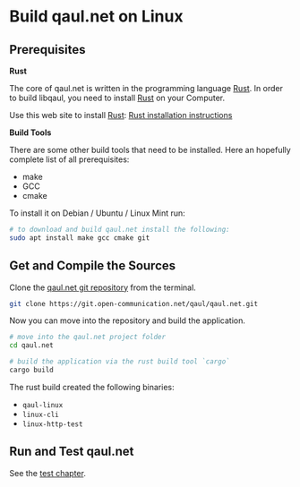 # Build qaul.net on Linux

## Prerequisites

**Rust**

The core of qaul.net is written in the programming language [Rust].
In order to build libqaul, you need to install [Rust] on your Computer.

Use this web site to install [Rust]: [Rust installation instructions]


**Build Tools**

There are some other build tools that need to be installed.
Here an hopefully complete list of all prerequisites:

* make
* GCC
* cmake

To install it on Debian / Ubuntu / Linux Mint run:

```sh
# to download and build qaul.net install the following:
sudo apt install make gcc cmake git 
```


## Get and Compile the Sources

Clone the [qaul.net git repository](https://git.open-communication.net/qaul/qaul.net.git) from the terminal. 

```bash
git clone https://git.open-communication.net/qaul/qaul.net.git
```

Now you can move into the repository and build the application.

```bash
# move into the qaul.net project folder
cd qaul.net

# build the application via the rust build tool `cargo`
cargo build
```

The rust build created the following binaries:

* `qaul-linux`
* `linux-cli`
* `linux-http-test`


## Run and Test qaul.net

See the [test chapter](../test/index.md).



[Rust]: https://www.rust-lang.org/tools/install
[Rust installation instructions]: https://www.rust-lang.org/tools/install
